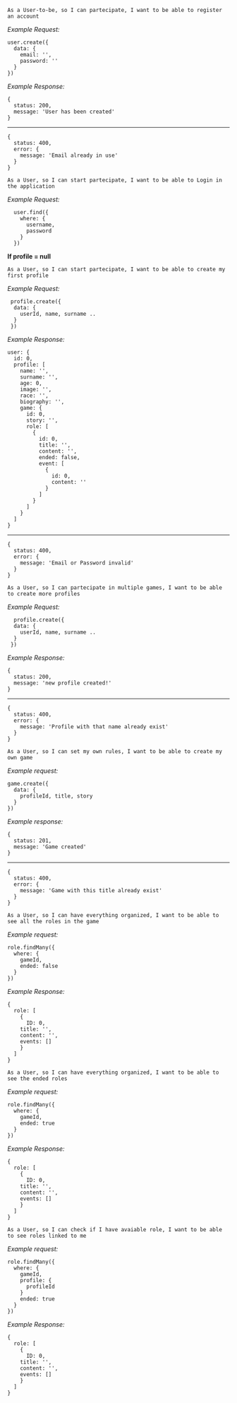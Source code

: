 `As a User-to-be, so I can partecipate, I want to be able to register an account`

*Example Request:*
```
user.create({
  data: {
    email: '',
    password: ''
  }
})
```
*Example Response:*
```
{
  status: 200,
  message: 'User has been created'
}
```
---
```
{
  status: 400,
  error: {
    message: 'Email already in use'
  }
}
```

`As a User, so I can start partecipate, I want to be able to Login in the application`

*Example Request:*
```
  user.find({
    where: {
      username,
      password
    }
  })
```
**If profile = null**

`As a User, so I can start partecipate, I want to be able to create my first profile`

*Example Request:*
```
 profile.create({
  data: {
    userId, name, surname ..
  }
 })
```

*Example Response:*
```
user: {
  id: 0,
  profile: [
    name: '',
    surname: '',
    age: 0,
    image: '',
    race: '',
    biography: '',
    game: {
      id: 0,
      story: '',
      role: [
        {
          id: 0,
          title: '',
          content: '',
          ended: false,
          event: [
            {
              id: 0,
              content: ''
            }
          ]
        }
      ]
    }
  ]
}
```
---
```
{
  status: 400,
  error: {
    message: 'Email or Password invalid'
  }
}
```
`As a User, so I can partecipate in multiple games, I want to be able to create more profiles`

*Example Request:*
```
  profile.create({
  data: {
    userId, name, surname ..
  }
 })
```

*Example Response:*

```
{
  status: 200,
  message: 'new profile created!'
}
```
---
```
{
  status: 400,
  error: {
    message: 'Profile with that name already exist'
  }
}
```
`As a User, so I can set my own rules, I want to be able to create my own game`

*Example request:*
```
game.create({
  data: {
    profileId, title, story
  }
})
```

*Example response:*
```
{
  status: 201,
  message: 'Game created'
}
```
---
```
{
  status: 400,
  error: {
    message: 'Game with this title already exist'
  }
}
```

`As a User, so I can have everything organized, I want to be able to see all the roles in the game`

*Example request:*
```
role.findMany({
  where: {
    gameId, 
    ended: false
  }
})
```

*Example Response:*
```
{
  role: [
    {
      ID: 0,
    title: '',
    content: '',
    events: []
    }
  ]
}
```
`As a User, so I can have everything organized, I want to be able to see the ended roles`

*Example request:*
```
role.findMany({
  where: {
    gameId, 
    ended: true
  }
})
```

*Example Response:*
```
{
  role: [
    {
      ID: 0,
    title: '',
    content: '',
    events: []
    }
  ]
}
```
`As a User, so I can check if I have avaiable role, I want to be able to see roles linked to me`

*Example request:*
```
role.findMany({
  where: {
    gameId,
    profile: {
      profileId
    }
    ended: true
  }
})
```

*Example Response:*
```
{
  role: [
    {
      ID: 0,
    title: '',
    content: '',
    events: []
    }
  ]
}
```
